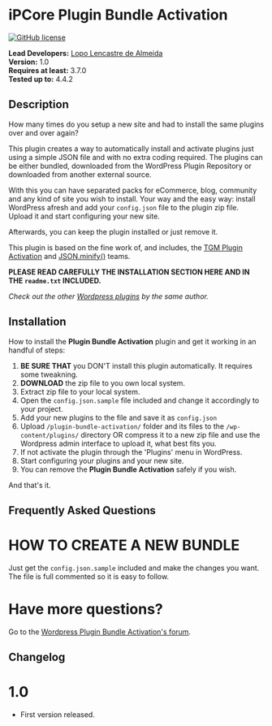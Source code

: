 # iPCore Plugin Bundle Activation
[![GitHub license](https://img.shields.io/badge/license-AGPLv3-blue.svg)](https://www.gnu.org/licenses/agpl-3.0.txt)

**Lead Developers:**
[Lopo Lencastre de Almeida](https://github.com/iPublicis)  
**Version:** 1.0   
**Requires at least:** 3.7.0  
**Tested up to:** 4.4.2  

## Description

How many times do you setup a new site and had to install the same plugins over and over again?

This plugin creates a way to automatically install and activate plugins just using a simple JSON file and with no extra coding required. The plugins can be either bundled, downloaded from the WordPress Plugin Repository or downloaded from another external source.

With this you can have separated packs for eCommerce, blog, community and any kind of site you wish to install. Your way and the easy way: install WordPress afresh and add your `config.json` file to the plugin zip file. Upload it and start configuring your new site.

Afterwards, you can keep the plugin installed or just remove it.

This plugin is based on the fine work of, and includes, the [TGM Plugin Activation](http://tgmpluginactivation.com/) and [JSON.minify()](https://github.com/getify/JSON.minify/tree/php) teams.

**PLEASE READ CAREFULLY THE INSTALLATION SECTION HERE AND IN THE `readme.txt` INCLUDED.**

*Check out the other [Wordpress plugins](http://profiles.wordpress.org/ipublicis) by the same author.*

## Installation

How to install the **Plugin Bundle Activation** plugin and get it working in an handful of steps:

1. **BE SURE THAT** you DON'T install this plugin automatically. It requires some tweakning.
2. **DOWNLOAD** the zip file to you own local system.
3. Extract zip file to your local system.
4. Open the `config.json.sample` file included and change it accordingly to your project.
5. Add your new plugins to the file and save it as `config.json`
6. Upload `/plugin-bundle-activation/` folder and its files to the `/wp-content/plugins/` directory OR compress it to a new zip file and use the Wordpress admin interface to upload it, what best fits you.
7. If not activate the plugin through the 'Plugins' menu in WordPress.
8. Start configuring your plugins and your new site.
9. You can remove the **Plugin Bundle Activation** safely if you wish.

And that's it.

## Frequently Asked Questions

# HOW TO CREATE A NEW BUNDLE

Just get the `config.json.sample` included and make the changes you want. The file is full commented so it is easy to follow.

# Have more questions?

Go to the [Wordpress Plugin Bundle Activation's forum](https://github.com/iPublicis/plugin-bundle-activation/issues).

## Changelog

# 1.0

* First version released.

